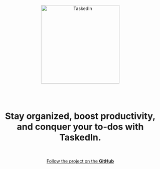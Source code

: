 <br/>
<br/>
<p align="center">
  <a href="https://github.com/taskedin">
    <img alt="TaskedIn" title="TaskedIn" src="https://avatars.githubusercontent.com/u/173354539?v=4" width="250">
  </a>
</p>
<br/>
<br/>
<h1 align="center">
  Stay organized, boost productivity, and conquer your to-dos with TaskedIn.
</h1>
<br/>
<div align="center">
  <p align="center">
    <a href="https://github.com/taskedin">Follow the project on the <strong>GitHub</strong></a>
  </p>
</div>
<br/>
<br/>
